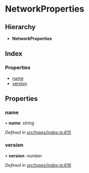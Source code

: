 # NetworkProperties

## Hierarchy

* **NetworkProperties**

## Index

### Properties

* [name](networkproperties.md#name)
* [version](networkproperties.md#version)

## Properties

### name

• **name**: _string_

_Defined in_ [_src/types/index.ts:615_](https://github.com/PolymathNetwork/polymesh-sdk/blob/23062de4/src/types/index.ts#L615)

### version

• **version**: _number_

_Defined in_ [_src/types/index.ts:616_](https://github.com/PolymathNetwork/polymesh-sdk/blob/23062de4/src/types/index.ts#L616)


